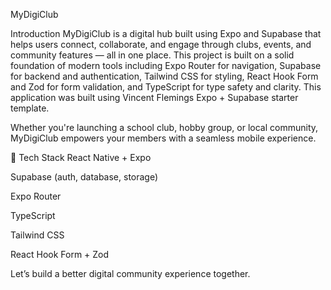 MyDigiClub

Introduction
MyDigiClub is a digital hub built using Expo and Supabase that helps users connect, collaborate, and engage through clubs, events, and community features — all in one place. This project is built on a solid foundation of modern tools including Expo Router for navigation, Supabase for backend and authentication, Tailwind CSS for styling, React Hook Form and Zod for form validation, and TypeScript for type safety and clarity. This application was built using Vincent Flemings Expo + Supabase starter template.

Whether you're launching a school club, hobby group, or local community, MyDigiClub empowers your members with a seamless mobile experience.

🔧 Tech Stack
React Native + Expo

Supabase (auth, database, storage)

Expo Router

TypeScript

Tailwind CSS

React Hook Form + Zod

Let’s build a better digital community experience together.
